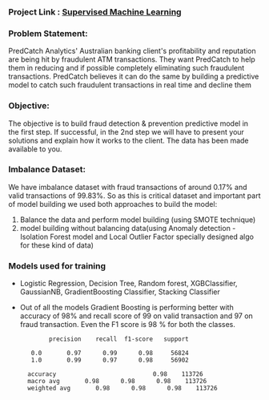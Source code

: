 ### Project Link : [Supervised Machine Learning](https://github.com/PinkyBhansali/Machine-Learning/tree/master/ML-%20Classification%20Problem)

### Problem Statement: 
PredCatch Analytics' Australian banking client's profitability and reputation are being hit by fraudulent ATM transactions. They want PredCatch to help them in reducing and if possible completely eliminating such fraudulent transactions. PredCatch believes it can do the same by building a predictive model to catch such fraudulent transactions in real time and decline them

### Objective: 
The objective is to build fraud detection & prevention predictive model in the first step. If successful, in the 2nd step we will have to present your solutions and explain how it works to the client. The data has been made available to you.

### Imbalance Dataset: 
We have imbalance dataset with fraud transactions of around 0.17% and valid transactions of 99.83%. So as this is critical dataset and important part of model building we used both approaches to build the model:
1) Balance the data and perform model building (using SMOTE technique)
2) model building without balancing data(using Anomaly detection - Isolation Forest model and Local Outlier Factor specially designed algo for these kind of data)

### Models used for training 
-	Logistic Regression, Decision Tree, Random forest, XGBClassifier, GaussianNB, GradientBoosting Classifier, Stacking Classifier
- Out of all the models Gradient Boosting is  performing better with accuracy of 98%  and recall score of 99 on valid transaction and 97 on fraud transaction. Even the F1 score is 98 % for both the classes. 

              precision    recall  f1-score   support

         0.0       0.97      0.99      0.98     56824
         1.0       0.99      0.97      0.98     56902

        accuracy                           0.98    113726
        macro avg       0.98      0.98      0.98    113726
        weighted avg       0.98      0.98      0.98    113726
